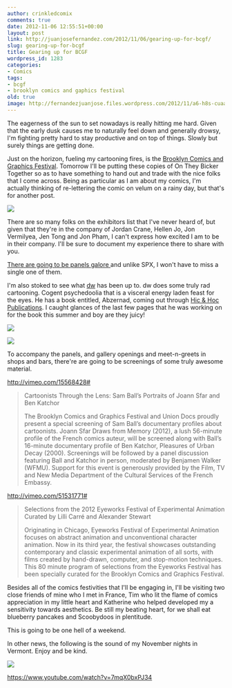 ```yaml
---
author: crinkledcomix
comments: true
date: 2012-11-06 12:55:51+00:00
layout: post
link: http://juanjosefernandez.com/2012/11/06/gearing-up-for-bcgf/
slug: gearing-up-for-bcgf
title: Gearing up for BCGF
wordpress_id: 1283
categories:
- Comics
tags:
- bcgf
- brooklyn comics and gaphics festival
old: true
image: http://fernandezjuanjose.files.wordpress.com/2012/11/a6-h8s-cuaa1qdd.jpeg
---
```


The eagerness of the sun to set nowadays is really hitting me hard. Given that the early dusk causes me to naturally feel down and generally drowsy, I'm fighting pretty hard to stay productive and on top of things. Slowly but surely things are getting done.

Just on the horizon, fueling my cartooning fires, is the [Brooklyn Comics and Graphics Festival](http://www.comicsandgraphicsfest.com/). Tomorrow I'll be putting these copies of On They Bicker Together so as to have something to hand out and trade with the nice folks that I come across. Being as particular as I am about my comics, I'm actually thinking of re-lettering the comic on velum on a rainy day, but that's for another post.

[![](http://fernandezjuanjose.files.wordpress.com/2012/11/a6-h8s-cuaa1qdd.jpeg)](http://fernandezjuanjose.files.wordpress.com/2012/11/a6-h8s-cuaa1qdd.jpeg)

There are so many folks on the exhibitors list that I've never heard of, but given that they're in the company of Jordan Crane, Hellen Jo, Jon Vermilyea, Jen Tong and Jon Pham, I can't express how excited I am to be in their company. I'll be sure to document my experience there to share with you.

[There are going to be panels galore ](http://www.comicsandgraphicsfest.com/2012-programming/)and unlike SPX, I won't have to miss a single one of them.

I'm also stoked to see what [dw](http://www.kidclampdown.com/about) has been up to. dw does some truly rad cartooning. Cogent psychedoolia that is a visceral energy laden feast for the eyes. He has a book entitled, Abzernad, coming out through [Hic & Hoc Publications](http://hicandhoc.storenvy.com/). I caught glances of the last few pages that he was working on for the book this summer and boy are they juicy!

[![](http://fernandezjuanjose.files.wordpress.com/2012/11/tumblr_mch0tpsxil1r9pgjpo1_1280.jpeg)](http://fernandezjuanjose.files.wordpress.com/2012/11/tumblr_mch0tpsxil1r9pgjpo1_1280.jpeg)

[![](http://fernandezjuanjose.files.wordpress.com/2012/11/tumblr_mc7qi5e0tw1rhjevpo1_1280.jpeg)](http://fernandezjuanjose.files.wordpress.com/2012/11/tumblr_mc7qi5e0tw1rhjevpo1_1280.jpeg)

To accompany the panels, and gallery openings and meet-n-greets in shops and bars, there're are going to be screenings of some truly awesome material.

http://vimeo.com/15568428#


<blockquote>Cartoonists Through the Lens: Sam Ball’s Portraits of Joann Sfar and Ben Katchor

The Brooklyn Comics and Graphics Festival and Union Docs proudly present a special screening of Sam Ball’s documentary profiles about cartoonists. Joann Sfar Draws from Memory (2012), a lush 56-minute profile of the French comics auteur, will be screened along with Ball’s 16-minute documentary profile of Ben Katchor, Pleasures of Urban Decay (2000). Screenings will be followed by a panel discussion featuring Ball and Katchor in person, moderated by Benjamen Walker (WFMU). Support for this event is generously provided by the Film, TV and New Media Department of the Cultural Services of the French Embassy.</blockquote>


http://vimeo.com/51531771#


<blockquote>Selections from the 2012 Eyeworks Festival of Experimental Animation
Curated by Lilli Carré and Alexander Stewart

Originating in Chicago, Eyeworks Festival of Experimental Animation focuses on abstract animation and unconventional character animation. Now in its third year, the festival showcases outstanding contemporary and classic experimental animation of all sorts, with films created by hand-drawn, computer, and stop-motion techniques. This 80 minute program of selections from the Eyeworks Festival has been specially curated for the Brooklyn Comics and Graphics Festival.</blockquote>


Besides all of the comics festivities that I'll be engaging in, I'll be visiting two close friends of mine who I met in France, Tim who lit the flame of comics appreciation in my little heart and Katherine who helped developed my a sensitivity towards aesthetics. Be still my beating heart, for we shall eat blueberry pancakes and Scoobydoos in plentitude.

This is going to be one hell of a weekend.

In other news, the following is the sound of my November nights in Vermont. Enjoy and be kind.

[![](http://fernandezjuanjose.files.wordpress.com/2012/11/mi0001731259.jpeg)](http://fernandezjuanjose.files.wordpress.com/2012/11/mi0001731259.jpeg)

https://www.youtube.com/watch?v=7mqX0bxPJ34
